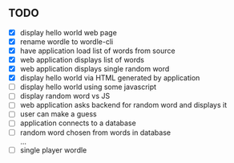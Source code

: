 ## TODO
- [x] display hello world web page  
- [x] rename wordle to wordle-cli  
- [x] have application load list of words from source  
- [x] web application displays list of words
- [x] web application displays single random word
- [x] display hello world via HTML generated by application
- [ ] display hello world using some javascript
- [ ] display random word vs JS
- [ ] web application asks backend for random word and displays it
- [ ] user can make a guess 
- [ ] application connects to a database  
- [ ] random word chosen from words in database  
...  
- [ ] single player wordle  
